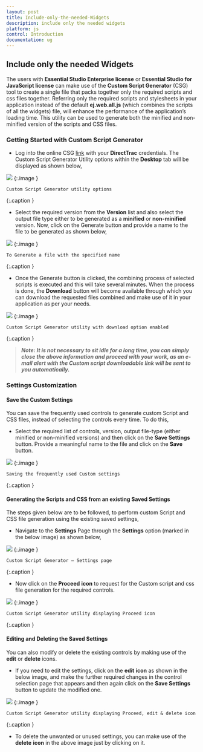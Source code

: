 ```yaml
---
layout: post
title: Include-only-the-needed-Widgets
description: include only the needed widgets
platform: js
control: Introduction
documentation: ug
---
```


## Include only the needed Widgets

The users with **Essential Studio Enterprise license** or **Essential Studio for JavaScript license** can make use of the **Custom Script Generator** (CSG) tool to create a single file that packs together only the required scripts and css files together. Referring only the required scripts and stylesheets in your application instead of the default **ej.web.all.js** (which combines the scripts of all the widgets) file, will enhance the performance of the application’s loading time. This utility can be used to generate both the minified and non-minified version of the scripts and CSS files.

### Getting Started with Custom Script Generator

* Log into the online CSG [link](http://csg.syncfusion.com/) with your **DirectTrac** credentials. The Custom Script Generator Utility options within the **Desktop** tab will be displayed as shown below,

![](Include-only-the-needed-Widgets_images/Include-only-the-needed-Widgets_img1.png)
{:.image }

    Custom Script Generator utility options
{:.caption }






* Select the required version from the **Version** list and also select the output file type either to be generated as a **minified** or **non-minified** version. Now, click on the Generate button and provide a name to the file to be generated as shown below,

![](Include-only-the-needed-Widgets_images/Include-only-the-needed-Widgets_img2.png)
{:.image }

    To Generate a file with the specified name
{:.caption }






* Once the Generate button is clicked, the combining process of selected scripts is executed and this will take several minutes. When the process is done, the **Download** button will become available through which you can download the requested files combined and make use of it in your application as per your needs.

![](Include-only-the-needed-Widgets_images/Include-only-the-needed-Widgets_img3.png)
{:.image }

    Custom Script Generator utility with download option enabled
{:.caption }


    




> _**Note: It is not necessary to sit idle for a long time, you can simply close the above information and proceed with your work, as an e-mail alert with the Custom script downloadable link will be sent to you automatically.**_ 



### Settings Customization

#### Save the Custom Settings

You can save the frequently used controls to generate custom Script and CSS files, instead of selecting the controls every time. To do this, 

* Select the required list of controls, version, output file-type (either minified or non-minified versions) and then click on the **Save Settings** button. Provide a meaningful name to the file and click on the **Save** button.

![](Include-only-the-needed-Widgets_images/Include-only-the-needed-Widgets_img4.png)
{:.image }

    Saving the frequently used Custom settings
{:.caption }




#### Generating the Scripts and CSS from an existing Saved Settings

The steps given below are to be followed, to perform custom Script and CSS file generation using the existing saved settings,

* Navigate to the **Settings** Page through the **Settings** option (marked in the below image) as shown below,

![](Include-only-the-needed-Widgets_images/Include-only-the-needed-Widgets_img5.png)
{:.image }

    Custom Script Generator – Settings page
{:.caption }






* Now click on the **Proceed** **icon** to request for the Custom script and css file generation for the required controls.

![](Include-only-the-needed-Widgets_images/Include-only-the-needed-Widgets_img6.png)
{:.image }

    Custom Script Generator utility displaying Proceed icon
{:.caption }




#### Editing and Deleting the Saved Settings

You can also modify or delete the existing controls by making use of the **edit** or **delete** icons.

* If you need to edit the settings, click on the **edit** **icon** as shown in the below image, and make the further required changes in the control selection page that appears and then again click on the **Save Settings** button to update the modified one.

![](Include-only-the-needed-Widgets_images/Include-only-the-needed-Widgets_img7.png)
{:.image }

    Custom Script Generator utility displaying Proceed, edit & delete icon
{:.caption }




* To delete the unwanted or unused settings, you can make use of the **delete** **icon** in the above image just by clicking on it.

